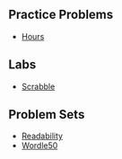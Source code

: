 ## Practice Problems

- [Hours](https://cs50.harvard.edu/x/2023/problems/2/hours/)

## Labs

- [Scrabble](https://cs50.harvard.edu/x/2023/labs/2/)

## Problem Sets

- [Readability](https://cs50.harvard.edu/x/2023/psets/2/readability/)
- [Wordle50](https://cs50.harvard.edu/x/2023/psets/2/wordle50/)
